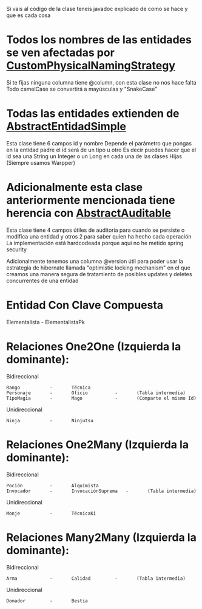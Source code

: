 Si vais al código de la clase teneis javadoc explicado de como se hace y que es cada cosa

# Todos los nombres de las entidades se ven afectadas por <a href="https://github.com/MaQuiNa1995/Ejemplo-Jpa/blob/master/src/main/java/maquina1995/hibernate/configuration/CustomPhysicalNamingStrategy.java">CustomPhysicalNamingStrategy</a>

Si te fijas ninguna columna tiene @column, con esta clase no nos hace falta
Todo camelCase se convertirá a mayúsculas y "SnakeCase"

# Todas las entidades extienden de <a href="https://github.com/MaQuiNa1995/Ejemplo-Jpa/blob/master/src/main/java/es/maquina1995/hsqldb/dominio/AbstractEntidadSimple.java">AbstractEntidadSimple</a>
Esta clase tiene 6 campos id y nombre 
Depende el parámetro que pongas en la entidad padre el id será de un tipo u otro
Es decir puedes hacer que el id sea una String un Integer o un Long en cada una de las clases Hijas (Siempre usamos Warpper)

# Adicionalmente esta clase anteriormente mencionada tiene herencia con <a href="https://github.com/MaQuiNa1995/Ejemplo-Jpa/blob/master/src/main/java/maquina1995/hibernate/dominio/AbstractAuditable.java">AbstractAuditable</a>

Esta clase tiene 4 campos útiles de auditoria para cuando se persiste o modifica una entidad y otros 2 para saber quien ha hecho cada operación
La implementación está hardcodeada porque aqui no he metido spring security

Adicionalmente tenemos una columna @version útil para poder usar la estrategia de hibernate llamada "optimistic locking mechanism"
en el que creamos una manera segura de tratamiento de posibles updates y deletes concurrentes de una entidad

# Entidad Con Clave Compuesta
Elementalista - ElementalistaPk

# Relaciones One2One (Izquierda la dominante):

Bidireccional

	Rango			-		Técnica
	Personaje		-		Oficio			-		(Tabla intermedia)
	TipoMagia 		- 		Mago 			- 		(Comparte el mismo Id)
	
Unidireccional

	Ninja			-		Ninjutsu
	
# Relaciones One2Many (Izquierda la dominante):

Bidireccional

	Poción			-		Alquimista
	Invocador		-		InvocaciónSuprema	-		(Tabla intermedia)

Unidireccional

	Monje			-		TécnicaKi
	
# Relaciones Many2Many (Izquierda la dominante):

Bidireccional

	Arma			-		Calidad			-		(Tabla intermedia)

Unidireccional

	Domador			-		Bestia
	
	
